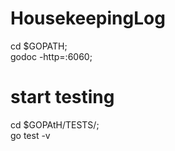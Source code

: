 # HousekeepingLog

cd $GOPATH;<br>
godoc -http=:6060;

# start testing
cd $GOPAtH/TESTS/;<br>
go test -v

